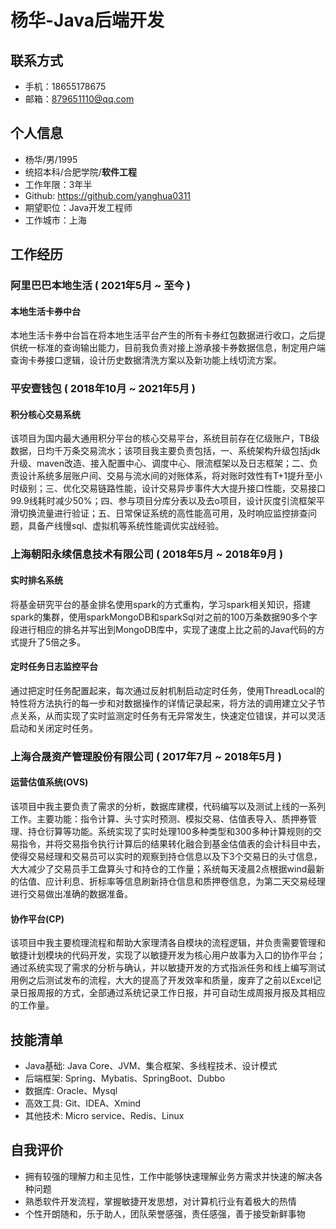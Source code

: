 # 杨华-Java后端开发

## 联系方式

- 手机：18655178675
- 邮箱：879651110@qq.com

## 个人信息

- 杨华/男/1995
- 统招本科/合肥学院/**软件工程**
- 工作年限：3年半
- Github: https://github.com/yanghua0311
- 期望职位：Java开发工程师
- 工作城市：上海

## 工作经历
### 阿里巴巴本地生活 ( 2021年5月 ~ 至今 )
#### 本地生活卡券中台

本地生活卡券中台旨在将本地生活平台产生的所有卡券红包数据进行收口，之后提供统一标准的查询输出能力，目前我负责对接上游承接卡券数据信息，制定用户端查询卡券接口逻辑，设计历史数据清洗方案以及新功能上线切流方案。

### 平安壹钱包 ( 2018年10月 ~ 2021年5月 )
#### 积分核心交易系统

该项目为国内最大通用积分平台的核心交易平台，系统目前存在亿级账户，TB级数据，日均千万条交易流水；该项目我主要负责包括，一、系统架构升级包括jdk升级、maven改造、接入配置中心、调度中心、限流框架以及日志框架；二、负责设计系统多层账户间、交易与流水间的对账体系，将对账时效性有T+1提升至小时级别；三、优化交易链路性能，设计交易异步事件大大提升接口性能，交易接口99.9线耗时减少50%；四、参与项目分库分表以及去o项目，设计灰度引流框架平滑切换流量进行验证；五、日常保证系统的高性能高可用，及时响应监控排查问题，具备产线慢sql、虚拟机等系统性能调优实战经验。

### 上海朝阳永续信息技术有限公司 ( 2018年5月 ~ 2018年9月 )

#### 实时排名系统

将基金研究平台的基金排名使用spark的方式重构，学习spark相关知识，搭建spark的集群，使用sparkMongoDB和sparkSql对之前的100万条数据90多个字段进行相应的排名并写出到MongoDB库中，实现了速度上比之前的Java代码的方式提升了5倍之多。

#### 定时任务日志监控平台

通过把定时任务配置起来，每次通过反射机制启动定时任务，使用ThreadLocal的特性将方法执行的每一步和对数据操作的详情记录起来，将方法的调用建立父子节点关系，从而实现了实时监测定时任务有无异常发生，快速定位错误，并可以灵活启动和关闭定时任务。

### 上海合晟资产管理股份有限公司 ( 2017年7月 ~ 2018年5月 )

#### 运营估值系统(OVS)

该项目中我主要负责了需求的分析，数据库建模，代码编写以及测试上线的一系列工作。主要功能：指令计算、头寸实时预测、模拟交易、估值表导入、质押券管理、持仓衍算等功能。系统实现了实时处理100多种类型和300多种计算规则的交易指令，并将交易指令执行计算后的结果转化融合到基金估值表的会计科目中去，使得交易经理和交易员可以实时的观察到持仓信息以及下3个交易日的头寸信息，大大减少了交易员手工盘算头寸和持仓的工作量；系统每天凌晨2点根据wind最新的估值、应计利息、折标率等信息刷新持仓信息和质押卷信息，为第二天交易经理进行交易做出准确的数据准备。

#### 协作平台(CP)

该项目中我主要梳理流程和帮助大家理清各自模块的流程逻辑，并负责需要管理和敏捷计划模块的代码开发，实现了以敏捷开发为核心用户故事为入口的协作平台；通过系统实现了需求的分析与确认，并以敏捷开发的方式指派任务和线上编写测试用例之后测试发布的流程，大大的提高了开发效率和质量，废弃了之前以Excel记录日报周报的方式，全部通过系统记录工作日报，并可自动生成周报月报及其相应的工作量。

## 技能清单

- Java基础: Java Core、JVM、集合框架、多线程技术、设计模式
- 后端框架: Spring、Mybatis、SpringBoot、Dubbo
- 数据库: Oracle、Mysql
- 高效工具: Git、IDEA、Xmind
- 其他技术: Micro service、Redis、Linux

## 自我评价

- 拥有较强的理解力和主见性，工作中能够快速理解业务方需求并快速的解决各种问题
- 熟悉软件开发流程，掌握敏捷开发思想，对计算机行业有着极大的热情
- 个性开朗随和，乐于助人，团队荣誉感强，责任感强，善于接受新鲜事物

